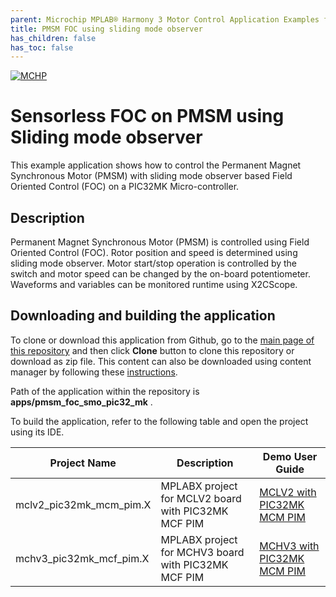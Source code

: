 ```yaml
---
parent: Microchip MPLAB® Harmony 3 Motor Control Application Examples for PIC32MK family
title: PMSM FOC using sliding mode observer
has_children: false
has_toc: false
---
```


[![MCHP](https://www.microchip.com/ResourcePackages/Microchip/assets/dist/images/logo.png)](https://www.microchip.com)

# Sensorless FOC on PMSM using Sliding mode observer

This example application shows how to control the Permanent Magnet Synchronous Motor (PMSM) with sliding mode observer based Field Oriented Control (FOC) on a PIC32MK Micro-controller. 

## Description

Permanent Magnet Synchronous Motor (PMSM) is controlled using Field Oriented Control (FOC). Rotor position and speed is determined using sliding mode observer. Motor start/stop operation is controlled by the switch and motor speed can be changed by the on-board potentiometer. Waveforms and variables can be monitored runtime using X2CScope.

## Downloading and building the application

To clone or download this application from Github, go to the [main page of this repository](https://github.com/Microchip-MPLAB-Harmony/mc_apps_pic32_mk) and then click **Clone** button to clone this repository or download as zip file.
This content can also be downloaded using content manager by following these [instructions](https://github.com/Microchip-MPLAB-Harmony/contentmanager/wiki).

Path of the application within the repository is **apps/pmsm_foc_smo_pic32_mk** .

To build the application, refer to the following table and open the project using its IDE.

| Project Name            | Description                                    | Demo User Guide |
| ----------------------- | ---------------------------------------------- |--------------------|
| mclv2_pic32mk_mcm_pim.X | MPLABX project for MCLV2 board with PIC32MK MCF PIM |[MCLV2 with PIC32MK MCM PIM](../docs/mclv2_pic32mk_mcm_pim_sensored.md)|
| mchv3_pic32mk_mcf_pim.X | MPLABX project for MCHV3 board with PIC32MK MCF PIM |[MCHV3 with PIC32MK MCM PIM](../docs/mchv3_pic32mk_mcm_pim_sensored.md)|
